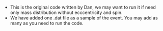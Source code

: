 * This is the original code written by Dan, we may want to run it if need only mass distribution without ecccentricity and spin.
* We have added one .dat file as a sample of the event. You may add as many as you need to run the code. 
